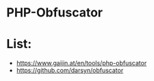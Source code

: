 # PHP-Obfuscator

# List:
- https://www.gaijin.at/en/tools/php-obfuscator
- https://github.com/darsyn/obfuscator

